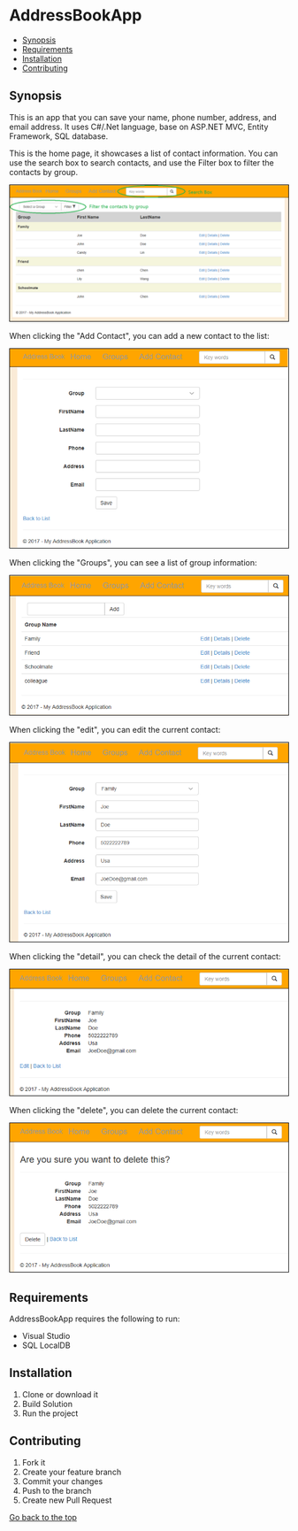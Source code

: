 <h1 id="AddressBookApp">AddressBookApp</h1>
<ul>
  <li><a href="#synopsis">Synopsis</a></li>
  <li><a href="#requirements">Requirements</a></li>
  <li><a href="#installation">Installation</a></li>
  <li><a href="#contributing">Contributing</a></li>
</ul>
<h2 id="synopsis">Synopsis</h2>
This is an app that you can save your name, phone number, address, and email address.
It uses C#/.Net language, base on ASP.NET MVC, Entity Framework, SQL database.
<p>This is the home page, it showcases a list of contact information.
You can use the search box to search contacts, and use the Filter box to filter the contacts by group. </p>
<img src="AddressBook/Img/Home.png" style="border: 1px solid black;"  >
<p>When clicking the "Add Contact", you can add a new contact to the list:</p>
<img src="AddressBook/Img/Add.png" style="border: 1px solid black;">
<p>When clicking the "Groups", you can see a list of group information:</p>
<img src="AddressBook/Img/Group.png" style="border: 1px solid black;">
<p>When clicking the "edit", you can edit the current contact:<p>
<img src="AddressBook/Img/Edit.png" style="border: 1px solid black;">
<p>When clicking the "detail", you can check the detail of the current contact:<p>
<img src="AddressBook/Img/Detail.png" style="border: 1px solid black;">
<p>When clicking the "delete", you can delete the current contact:</p>
<img src="AddressBook/Img/Delete.png" style="border: 1px solid black;">

<h2 id="requirements">Requirements</h2>
<p>AddressBookApp requires the following to run:</p>
<ul>
  <li>Visual Studio</li>
  <li>SQL LocalDB</li>
</ul>

<h2 id="installation">Installation</h2>
<ol>
  <li>Clone or download it</li>
  <li>Build Solution</li>
  <li>Run the project</li>
</ol>

<h2 id="contributing">Contributing</h2>
<ol>
  <li>Fork it</li>
  <li>Create your feature branch</li>
  <li>Commit your changes</li>
  <li>Push to the branch</li>
  <li>Create new Pull Request</li>
</ol>
<a href="#AddressBookApp">Go back to the top</a>
